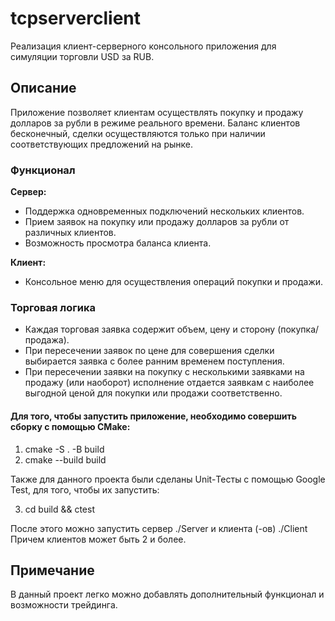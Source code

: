 # tcpserverclient

Реализация клиент-серверного консольного приложения для симуляции торговли USD за RUB.

## Описание

Приложение позволяет клиентам осуществлять покупку и продажу долларов за рубли в режиме реального времени. Баланс клиентов бесконечный, сделки осуществляются только при наличии соответствующих предложений на рынке.

### Функционал

**Сервер:**
- Поддержка одновременных подключений нескольких клиентов.
- Прием заявок на покупку или продажу долларов за рубли от различных клиентов.
- Возможность просмотра баланса клиента.

**Клиент:**
- Консольное меню для осуществления операций покупки и продажи.

### Торговая логика

- Каждая торговая заявка содержит объем, цену и сторону (покупка/продажа).
- При пересечении заявок по цене для совершения сделки выбирается заявка с более ранним временем поступления.
- При пересечении заявки на покупку с несколькими заявками на продажу (или наоборот) исполнение отдается заявкам с наиболее выгодной ценой для покупки или продажи соответственно.

#### Для того, чтобы запустить приложение, необходимо совершить сборку с помощью CMake:
1.  cmake -S . -B build
2.  cmake --build build


Также для данного проекта были сделаны Unit-Тесты с помощью Google Test, для того, чтобы их запустить:

3.  cd build && ctest

После этого можно запустить сервер ./Server и клиента (-ов) ./Client 
Причем клиентов может быть 2 и более.

Примечание
---

В данный проект легко можно добавлять дополнительный функционал и возможности трейдинга.



